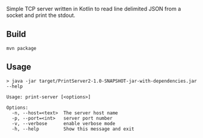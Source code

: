 Simple TCP server written in Kotlin to read line delimited JSON from a socket and print the stdout.

## Build
```shell
mvn package
```

## Usage

```shell
> java -jar target/PrintServer2-1.0-SNAPSHOT-jar-with-dependencies.jar --help

Usage: print-server [<options>]

Options:
  -n, --host=<text>  The server host name
  -p, --port=<int>   server port number
  -v, --verbose      enable verbose mode
  -h, --help         Show this message and exit
```